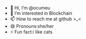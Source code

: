 - 👋 Hi, I’m @ocumeu
- 👀 I’m interested in Blockchain
- 📫 How to reach me at github >_<
- 😄 Pronouns:she/her
- ⚡ Fun fact:i like cats
